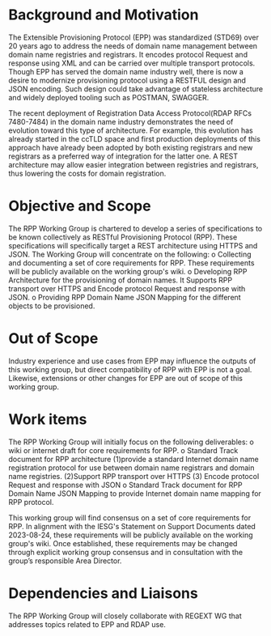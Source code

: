 # Background and Motivation
The Extensible Provisioning Protocol (EPP) was standardized (STD69) over 20 years ago to address the needs of domain name management between domain name registries and registrars. It encodes protocol Request and response using XML and can be carried over multiple transport protocols. Though EPP has served the domain name industry well, there is now a desire to modernize provisioning protocol using a RESTFUL design and JSON encoding. Such design could take advantage of stateless architecture and widely deployed tooling such as POSTMAN, SWAGGER. 

The recent deployment of Registration Data Access Protocol(RDAP RFCs 7480-7484) in the domain name industry demonstrates the need of evolution toward this type of architecture.
For example, this evolution has already started in the ccTLD space and first production deployments of this approach have already been adopted by both existing registrars and new registrars as a preferred way of integration for the latter one. A REST architecture may allow easier integration between registries and registrars, thus lowering the costs for domain registration.

# Objective and Scope
The RPP Working Group is chartered to develop a series of specifications to be known collectively as RESTful Provisioning Protocol (RPP). These specifications will specifically target a REST architecture using HTTPS and JSON. The Working Group will concentrate on the following:
o Collecting and documenting a set of core requirements for RPP. These requirements will be publicly available on the working group's wiki.
o Developing RPP Architecture for the provisioning of domain names. It Supports RPP transport over HTTPS and Encode protocol Request and response with JSON.
o Providing RPP Domain Name JSON Mapping for the different objects to be provisioned.

# Out of Scope
Industry experience and use cases from EPP may influence the outputs of this working group, but direct compatibility of RPP with EPP is not a goal. Likewise, extensions or other changes for EPP are out of scope of this working group.

# Work items
The RPP Working Group will initially focus on the following deliverables:
o wiki or internet draft for core requirements for RPP.
o Standard Track document for RPP architecture (1)provide a standard Internet domain name registration protocol for use between domain
   name registrars and domain name registries. (2)Support RPP transport over HTTPS (3) Encode protocol Request and response with JSON
o Standard Track document for RPP Domain Name JSON Mapping to provide Internet domain name mapping for RPP protocol.

This working group will find consensus on a set of core requirements for RPP. In alignment with the IESG's Statement on Support Documents dated 2023-08-24, these requirements will be publicly available on the working group's wiki. Once established, these requirements may be changed through explicit working group consensus and in consultation with the group’s responsible Area Director.

# Dependencies and Liaisons
The RPP Working Group will closely collaborate with REGEXT WG that addresses topics related to EPP and RDAP use.
